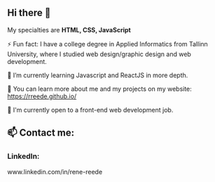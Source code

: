 <h2>Hi there 👋</h2>

My specialties are <strong>HTML, CSS, JavaScript </strong>

⚡ Fun fact: I have a college degree in Applied Informatics from Tallinn University, where I studied web design/graphic design and web development.

🌱 I’m currently learning Javascript and ReactJS in more depth.

🔭 You can learn more about me and my projects on my website: https://rreede.github.io/

💬 I'm currently open to a front-end web development job.

<h2> 📫 Contact me:</h2>

<h3>LinkedIn:</h3>
www.linkedin.com/in/rene-reede

<!--
**rreede/rreede** is a ✨ _special_ ✨ repository because its `README.md` (this file) appears on your GitHub profile.

Here are some ideas to get you started:

- 🔭 I’m currently working on ...
- 🌱 I’m currently learning ...
- 👯 I’m looking to collaborate on ...
- 🤔 I’m looking for help with ...
- 💬 Ask me about ...
- 📫 How to reach me: ...
- 😄 Pronouns: ...
- ⚡ Fun fact: ...
-->
